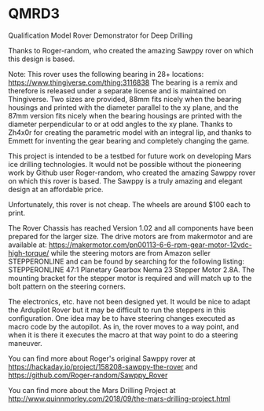 # QMRD3
Qualification Model Rover Demonstrator for Deep Drilling

Thanks to 
Roger-random, who
created the amazing Sawppy rover on which this design is based.

Note: This rover uses the following bearing in 28+ locations: https://www.thingiverse.com/thing:3116838
      The bearing is a remix and therefore is released under a separate license and is maintained on Thingiverse. Two sizes are provided,
      88mm fits nicely when the bearing housings and printed with the diameter parallel to the xy plane, and the 87mm version fits nicely
      when the bearing housings are printed with the diameter perpendicular to or at odd angles to the xy plane. 
      Thanks to Zh4x0r for creating the parametric model with an integral lip, and thanks to Emmett for inventing 
      the gear bearing and completely changing the game.
      
This project is intended to be a testbed for future work on developing Mars ice drilling technologies. It would not be possible 
without the pioneering work by Github user Roger-random, who created the amazing Sawppy rover on which this rover is based. 
The Sawppy is a truly amazing and elegant design at an affordable price.

Unfortunately, this rover is not cheap. The wheels are around $100 each to print. 

The Rover Chassis has reached Version 1.02 and all components have been prepared for the larger size. The drive motors are from makermotor
and are available at: https://makermotor.com/pn00113-6-6-rpm-gear-motor-12vdc-high-torque/ while the steering motors are from Amazon seller
STEPPERONLINE and can be found by searching for the following listing: STEPPERONLINE 47:1 Planetary Gearbox Nema 23 Stepper Motor 2.8A. 
The mounting bracket for the stepper motor is required and will match up to the bolt pattern on the steering corners. 

The electronics, etc. have not been designed yet. It would be nice to adapt the Ardupilot Rover but it may be difficult to run the steppers
in this configuration. One idea may be to have steering changes executed as macro code by the autopilot. As in, the rover moves to a way 
point, and when it is there it executes the macro at that way point to do a steering maneuver. 

You can find more about Roger's original Sawppy rover at https://hackaday.io/project/158208-sawppy-the-rover 
and https://github.com/Roger-random/Sawppy_Rover

You can find more about the Mars Drilling Project at http://www.quinnmorley.com/2018/09/the-mars-drilling-project.html
